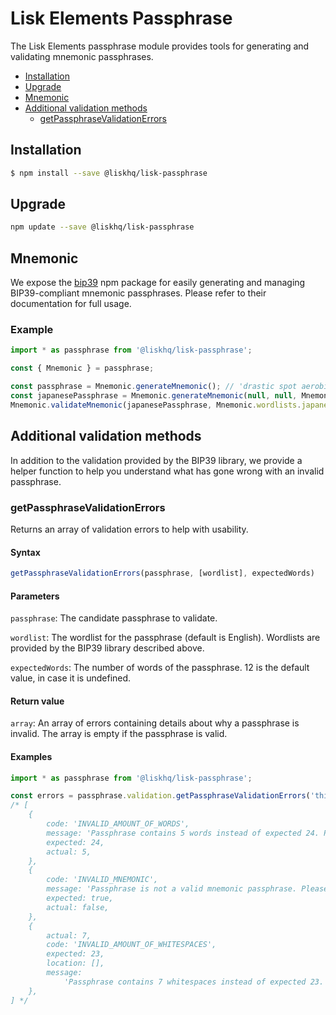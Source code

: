 # Lisk Elements Passphrase

The Lisk Elements passphrase module provides tools for generating and validating mnemonic passphrases.

- [Installation](#installation)
- [Upgrade](#upgrade)
- [Mnemonic](#mnemonic)
- [Additional validation methods](#additional-validation-methods)
  - [getPassphraseValidationErrors](#getPassphraseValidationErrors)

## Installation

```bash
$ npm install --save @liskhq/lisk-passphrase
```

## Upgrade

```bash
npm update --save @liskhq/lisk-passphrase
```

## Mnemonic

We expose the [bip39](https://www.npmjs.com/package/bip39) npm package for easily generating and managing BIP39-compliant mnemonic passphrases. 
Please refer to their documentation for full usage.

### Example

```js
import * as passphrase from '@liskhq/lisk-passphrase';

const { Mnemonic } = passphrase;

const passphrase = Mnemonic.generateMnemonic(); // 'drastic spot aerobic web wave tourist library first scout fatal inherit arrange'
const japanesePassphrase = Mnemonic.generateMnemonic(null, null, Mnemonic.wordlists.japanese); // 'こやく　そうだん　ねだん　せめる　たらす　むげん　へんたい　さめる　おんだん　こうてい　ていこく　におい'
Mnemonic.validateMnemonic(japanesePassphrase, Mnemonic.wordlists.japanese); // true
```

## Additional validation methods

In addition to the validation provided by the BIP39 library, we provide a helper function to help you understand what has gone wrong with an invalid passphrase.

### getPassphraseValidationErrors

Returns an array of validation errors to help with usability.

#### Syntax

```js
getPassphraseValidationErrors(passphrase, [wordlist], expectedWords)
```

#### Parameters

`passphrase`: The candidate passphrase to validate.

`wordlist`: The wordlist for the passphrase (default is English). Wordlists are provided by the BIP39 library described above.

`expectedWords`: The number of words of the passphrase. 12 is the default value, in case it is undefined.

#### Return value

`array`: An array of errors containing details about why a passphrase is invalid. The array is empty if the passphrase is valid.

#### Examples

```js
import * as passphrase from '@liskhq/lisk-passphrase';

const errors = passphrase.validation.getPassphraseValidationErrors('this passphrase is not    valid', Mnemonic.wordlist.english, 24);
/* [
    {
        code: 'INVALID_AMOUNT_OF_WORDS',
        message: 'Passphrase contains 5 words instead of expected 24. Please check the passphrase.',
        expected: 24,
        actual: 5,
    },
    {
        code: 'INVALID_MNEMONIC',
        message: 'Passphrase is not a valid mnemonic passphrase. Please check the passphrase.',
        expected: true,
        actual: false,
    },
    {
        actual: 7,
        code: 'INVALID_AMOUNT_OF_WHITESPACES',
        expected: 23,
        location: [],
        message:
            'Passphrase contains 7 whitespaces instead of expected 23. Please check the passphrase.',
    },
] */
```
